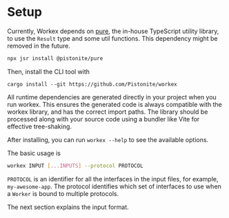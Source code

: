 # Setup
Currently, Workex depends on [pure](https://github.com/Pistonite/pure), the in-house TypeScript utility library,
to use the `Result` type and some util functions. This dependency might be removed
in the future.

```bash
npx jsr install @pistonite/pure
```

Then, install the CLI tool with

```
cargo install --git https://github.com/Pistonite/workex
```

All runtime dependencies are generated directly in your project when you run workex.
This ensures the generated code is always compatible with the workex library,
and has the correct import paths. The library should be processed
along with your source code using a bundler like Vite for effective tree-shaking.

After installing, you can run `workex --help` to see the available options.

The basic usage is
```bash
workex INPUT [...INPUTS] --protocol PROTOCOL
```

`PROTOCOL` is an identifier for all the interfaces in the input files,
for example, `my-awesome-app`. The protocol identifies which set of interfaces
to use when a `Worker` is bound to multiple protocols.

The next section explains the input format.
